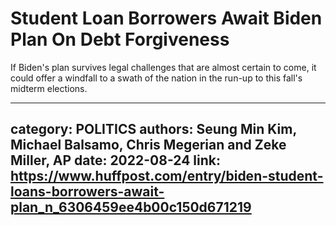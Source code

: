 # Student Loan Borrowers Await Biden Plan On Debt Forgiveness

If Biden's plan survives legal challenges that are almost certain to come, it could offer a windfall to a swath of the nation in the run-up to this fall's midterm elections.

---
category: POLITICS
authors: Seung Min Kim, Michael Balsamo, Chris Megerian and Zeke Miller, AP
date: 2022-08-24
link: https://www.huffpost.com/entry/biden-student-loans-borrowers-await-plan_n_6306459ee4b00c150d671219
---
